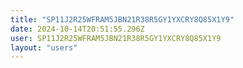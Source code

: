 ```yaml
---
title: "SP11J2R25WFRAM5JBN21R38R5GY1YXCRY8Q85X1Y9"
date: 2024-10-14T20:51:55.296Z
user: SP11J2R25WFRAM5JBN21R38R5GY1YXCRY8Q85X1Y9
layout: "users"
---
```

    